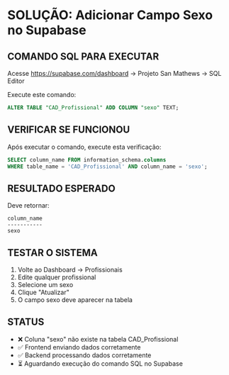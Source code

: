 # SOLUÇÃO: Adicionar Campo Sexo no Supabase

## COMANDO SQL PARA EXECUTAR

Acesse https://supabase.com/dashboard → Projeto San Mathews → SQL Editor

Execute este comando:

```sql
ALTER TABLE "CAD_Profissional" ADD COLUMN "sexo" TEXT;
```

## VERIFICAR SE FUNCIONOU

Após executar o comando, execute esta verificação:

```sql
SELECT column_name FROM information_schema.columns 
WHERE table_name = 'CAD_Profissional' AND column_name = 'sexo';
```

## RESULTADO ESPERADO

Deve retornar:
```
column_name
-----------
sexo
```

## TESTAR O SISTEMA

1. Volte ao Dashboard → Profissionais
2. Edite qualquer profissional
3. Selecione um sexo
4. Clique "Atualizar"
5. O campo sexo deve aparecer na tabela

## STATUS

- ❌ Coluna "sexo" não existe na tabela CAD_Profissional
- ✅ Frontend enviando dados corretamente  
- ✅ Backend processando dados corretamente
- ⏳ Aguardando execução do comando SQL no Supabase